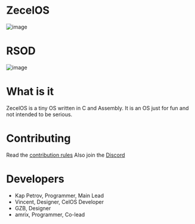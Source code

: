 # ZecelOS
![image](https://github.com/KapPetrovTheGuy/ZecelOS/assets/123942802/dd0e0502-5363-4b62-a9c2-c6e60f5d354b)

# RSOD
![image](https://github.com/KapPetrovTheGuy/ZecelOS/assets/123942802/22fd7bfe-8086-4707-9692-447abff11438)


# What is it
ZecelOS is a tiny OS written in C and Assembly.
It is an OS just for fun and not intended to be
serious.

# Contributing
Read the [contribution rules](doc/CONTRIBUTING.md)
Also join the [Discord](https://discord.gg/XKJHHJe5cj)

# Developers
* Kap Petrov, Programmer, Main Lead
* Vincent, Designer, CelOS Developer
* GZB, Designer
* amrix, Programmer, Co-lead
